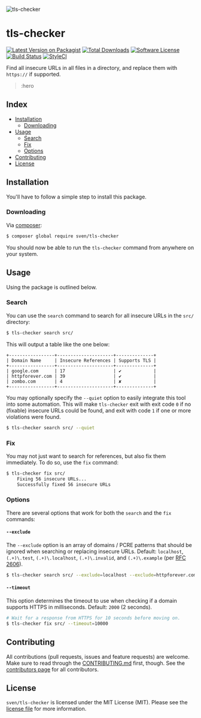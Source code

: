![tls-checker](:hero)

# tls-checker

[![Latest Version on Packagist][ico-version]][link-packagist]
[![Total Downloads][ico-downloads]][link-downloads]
[![Software License][ico-license]](LICENSE.md)
[![Build Status][ico-circleci]][link-circleci]
[![StyleCI][ico-styleci]][link-styleci]

Find all insecure URLs in all files in a directory, and replace them with `https://` if 
supported.

> :hero

## Index
- [Installation](#installation)
  - [Downloading](#downloading)
- [Usage](#usage)
  - [Search](#search)
  - [Fix](#fix)
  - [Options](#options)
- [Contributing](#contributing)
- [License](#license)

## Installation
You'll have to follow a simple step to install this package.

### Downloading
Via [composer](http://getcomposer.org):

```bash
$ composer global require sven/tls-checker
```

You should now be able to run the `tls-checker` command from anywhere on your system. 

## Usage
Using the package is outlined below.

### Search
You can use the `search` command to search for all insecure URLs in the `src/` directory:

```bash
$ tls-checker search src/
```

This will output a table like the one below:

```
+-----------------+---------------------+--------------+
| Domain Name     | Insecure References | Supports TLS |
+-----------------+---------------------+--------------+
| google.com      | 17                  | ✔            |
| httpforever.com | 39                  | ✔            |
| zombo.com       | 4                   | ✘            |
+-----------------+---------------------+--------------+
```

You may optionally specify the `--quiet` option to easily integrate this tool into some
automation. This will make `tls-checker` exit with exit code `0` if no (fixable) insecure URLs
could be found, and exit with code `1` if one or more violations were found.

```bash
$ tls-checker search src/ --quiet
```

### Fix
You may not just want to search for references, but also fix them immediately. To do so,
use the `fix` command:

```bash
$ tls-checker fix src/
    Fixing 56 insecure URLs...
    Successfully fixed 56 insecure URLs
```

### Options
There are several options that work for both the `search` and the `fix` commands:

#### `--exclude`
The `--exclude` option is an array of domains / PCRE patterns that should be ignored when 
searching or replacing insecure URLs. Default: `localhost`, `(.+)\.test`, `(.+)\.localhost`, 
`(.+)\.invalid`, and `(.+)\.example` (per [RFC 2606](https://tools.ietf.org/html/rfc2606#section-2)).

```bash
$ tls-checker search src/ --exclude=localhost --exclude=httpforever.com
```

#### `--timeout`
This option determines the timeout to use when checking if a domain supports HTTPS in
milliseconds. Default: `2000` (2 seconds).

```bash
# Wait for a response from HTTPS for 10 seconds before moving on.
$ tls-checker fix src/ --timeout=10000
```

## Contributing
All contributions (pull requests, issues and feature requests) are
welcome. Make sure to read through the [CONTRIBUTING.md](CONTRIBUTING.md) first,
though. See the [contributors page](../../graphs/contributors) for all contributors.

## License
`sven/tls-checker` is licensed under the MIT License (MIT). Please see the
[license file](LICENSE.md) for more information.

[ico-version]: https://img.shields.io/packagist/v/sven/tls-checker.svg?style=flat-square
[ico-license]: https://img.shields.io/badge/license-MIT-green.svg?style=flat-square
[ico-downloads]: https://img.shields.io/packagist/dt/sven/tls-checker.svg?style=flat-square
[ico-circleci]: https://img.shields.io/circleci/project/github/svenluijten/tls-checker.svg?style=flat-square
[ico-styleci]: https://styleci.io/repos/151132159/shield

[link-packagist]: https://packagist.org/packages/sven/tls-checker
[link-downloads]: https://packagist.org/packages/sven/tls-checker
[link-circleci]: https://circleci.com/gh/svenluijten/tls-checker
[link-styleci]: https://styleci.io/repos/151132159
